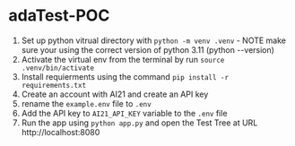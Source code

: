 # adaTest-POC

1. Set up python vitrual directory with `python -m venv .venv` - NOTE make sure your using the correct version of python 3.11 (python --version)
2. Activate the virtual env from the terminal by run `source .venv/bin/activate`
3. Install requierments using the command `pip install -r requirements.txt`
4. Create an account with AI21 and create an API key
5. rename the `example.env` file to `.env`
6. Add the API key to `AI21_API_KEY` variable to the `.env` file
7. Run the app using `python app.py` and open the Test Tree at URL http://localhost:8080

